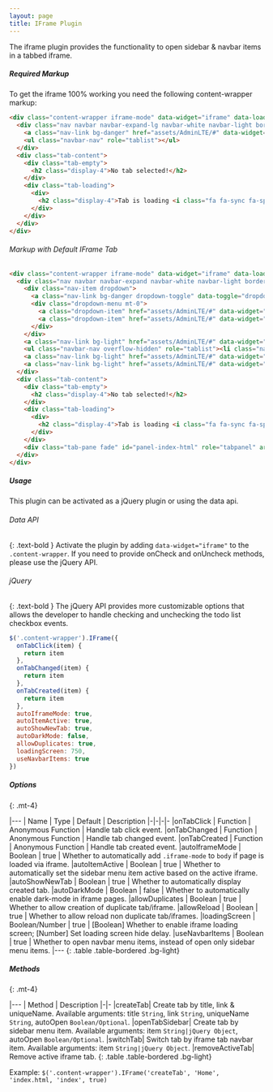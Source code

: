 ```yaml
---
layout: page
title: IFrame Plugin
---
```


The iframe plugin provides the functionality to open sidebar & navbar items in a tabbed iframe.

##### Required Markup
To get the iframe 100% working you need the following content-wrapper markup:

```html
<div class="content-wrapper iframe-mode" data-widget="iframe" data-loading-screen="750">
  <div class="nav navbar navbar-expand-lg navbar-white navbar-light border-bottom p-0">
    <a class="nav-link bg-danger" href="assets/AdminLTE/#" data-widget="iframe-close">Close</a>
    <ul class="navbar-nav" role="tablist"></ul>
  </div>
  <div class="tab-content">
    <div class="tab-empty">
      <h2 class="display-4">No tab selected!</h2>
    </div>
    <div class="tab-loading">
      <div>
        <h2 class="display-4">Tab is loading <i class="fa fa-sync fa-spin"></i></h2>
      </div>
    </div>
  </div>
</div>
```

###### Markup with Default IFrame Tab
```html
<div class="content-wrapper iframe-mode" data-widget="iframe" data-loading-screen="750">
  <div class="nav navbar navbar-expand navbar-white navbar-light border-bottom p-0">
    <div class="nav-item dropdown">
      <a class="nav-link bg-danger dropdown-toggle" data-toggle="dropdown" href="assets/AdminLTE/#" role="button" aria-haspopup="true" aria-expanded="false">Close</a>
      <div class="dropdown-menu mt-0">
        <a class="dropdown-item" href="assets/AdminLTE/#" data-widget="iframe-close" data-type="all">Close All</a>
        <a class="dropdown-item" href="assets/AdminLTE/#" data-widget="iframe-close" data-type="all-other">Close All Other</a>
      </div>
    </div>
    <a class="nav-link bg-light" href="assets/AdminLTE/#" data-widget="iframe-scrollleft"><i class="fas fa-angle-double-left"></i></a>
    <ul class="navbar-nav overflow-hidden" role="tablist"><li class="nav-item active" role="presentation"><a href="assets/AdminLTE/#" class="btn-iframe-close" data-widget="iframe-close" data-type="only-this"><i class="fas fa-times"></i></a><a class="nav-link active" data-toggle="row" id="tab-index-html" href="assets/AdminLTE/#panel-index-html" role="tab" aria-controls="panel-index-html" aria-selected="true">Dashboard v1</a></li></ul>
    <a class="nav-link bg-light" href="assets/AdminLTE/#" data-widget="iframe-scrollright"><i class="fas fa-angle-double-right"></i></a>
    <a class="nav-link bg-light" href="assets/AdminLTE/#" data-widget="iframe-fullscreen"><i class="fas fa-expand"></i></a>
  </div>
  <div class="tab-content">
    <div class="tab-empty">
      <h2 class="display-4">No tab selected!</h2>
    </div>
    <div class="tab-loading">
      <div>
        <h2 class="display-4">Tab is loading <i class="fa fa-sync fa-spin"></i></h2>
      </div>
    </div>
    <div class="tab-pane fade" id="panel-index-html" role="tabpanel" aria-labelledby="tab-index-html"><iframe src="assets/AdminLTE/./index.html"></iframe></div>
  </div>
</div>
```

##### Usage
This plugin can be activated as a jQuery plugin or using the data api.

###### Data API
{: .text-bold }
Activate the plugin by adding `data-widget="iframe"` to the `.content-wrapper`. If you need to provide onCheck and onUncheck methods, please use the jQuery API.

###### jQuery
{: .text-bold }
The jQuery API provides more customizable options that allows the developer to handle checking and unchecking the todo list checkbox events.
```js
$('.content-wrapper').IFrame({
  onTabClick(item) {
    return item
  },
  onTabChanged(item) {
    return item
  },
  onTabCreated(item) {
    return item
  },
  autoIframeMode: true,
  autoItemActive: true,
  autoShowNewTab: true,
  autoDarkMode: false,
  allowDuplicates: true,
  loadingScreen: 750,
  useNavbarItems: true
})
```


##### Options
{: .mt-4}

|---
| Name | Type | Default | Description
|-|-|-|-
|onTabClick | Function | Anonymous Function | Handle tab click event.
|onTabChanged | Function | Anonymous Function | Handle tab changed event.
|onTabCreated | Function | Anonymous Function | Handle tab created event.
|autoIframeMode | Boolean | true | Whether to automatically add `.iframe-mode` to `body` if page is loaded via iframe.
|autoItemActive | Boolean | true | Whether to automatically set the sidebar menu item active based on the active iframe.
|autoShowNewTab | Boolean | true | Whether to automatically display created tab.
|autoDarkMode | Boolean | false | Whether to automatically enable dark-mode in iframe pages.
|allowDuplicates | Boolean | true | Whether to allow creation of duplicate tab/iframe.
|allowReload | Boolean | true | Whether to allow reload non duplicate tab/iframes.
|loadingScreen | Boolean/Number | true | [Boolean] Whether to enable iframe loading screen; [Number] Set loading screen hide delay.
|useNavbarItems | Boolean | true | Whether to open navbar menu items, instead of open only sidebar menu items.
|---
{: .table .table-bordered .bg-light}


##### Methods
{: .mt-4}

|---
| Method | Description
|-|-
|createTab| Create tab by title, link & uniqueName. Available arguments: title `String`, link `String`, uniqueName `String`, autoOpen `Boolean/Optional`.
|openTabSidebar| Create tab by sidebar menu item. Available arguments: item `String|jQuery Object`, autoOpen `Boolean/Optional`.
|switchTab| Switch tab by iframe tab navbar item. Available arguments: item `String|jQuery Object`.
|removeActiveTab| Remove active iframe tab.
{: .table .table-bordered .bg-light}

Example: `$('.content-wrapper').IFrame('createTab', 'Home', 'index.html, 'index', true)`
